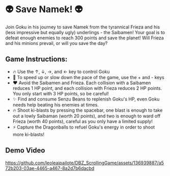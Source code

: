 # 👽 Save Namek! 👽

Join Goku in his journey to save Namek from the tyrannical Frieza and his (less impressive but equally ugly) underlings - the Saibamen! Your goal is to defeat enough enemies to reach 300 points and save the planet! Will Frieza and his minions prevail, or will you save the day?

## Game Instructions:
- 🔥 Use the ↑, ↓, →, and ← key to control Goku
- 🚀 To speed up or slow down the pace of the game, use the + and - keys
- ❤️ Avoid the Saibamen and Frieza. Each collision with a Saibamen reduces 1 HP point, and each collision with Frieza reduces 2 HP points. You only start with 3 HP points, so be careful!
- ✨ Find and consume Senzu Beans to replenish Goku's HP, even Goku needs help beating his enemies at times.
- 🔥 Shoot ki-blasts by pressing the spacebar, one blast is enough to take out a lowly Saibaman (worth 20 points), and two is enough to ward off Frieza (worth 40 points), careful as you only have a limited supply!
- ⚡ Capture the Dragonballs to refuel Goku's energy in order to shoot more ki-blasts!

## Demo Video

https://github.com/leoleaipailote/DBZ_ScrollingGame/assets/136939887/a572b203-03ae-4465-a467-8a2d7b6dacbd

